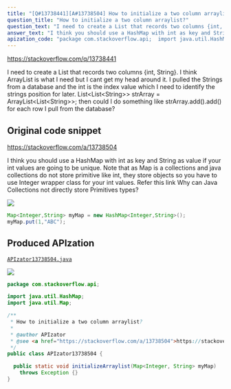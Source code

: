```yaml
---
title: "[Q#13738441][A#13738504] How to initialize a two column arraylist?"
question_title: "How to initialize a two column arraylist?"
question_text: "I need to create a List that records two columns {int, String}. I think ArrayList is what I need but I cant get my head around it. I pulled the Strings from a database and the int is the index value which I need to identify the strings position for later. List<List<String>> strArray = ArrayList<List<String>>; then could I do something like strArray.add().add() for each row I pull from the database?"
answer_text: "I think you should use a HashMap with int as key and String as value if your int values are going to be unique. Note that as Map is a collections and java collections do not store primitive like int, they store objects so you have to use Integer wrapper class for your int values. Refer this link Why can Java Collections not directly store Primitives types?"
apization_code: "package com.stackoverflow.api;  import java.util.HashMap; import java.util.Map;  /**  * How to initialize a two column arraylist?  *  * @author APIzator  * @see <a href=\"https://stackoverflow.com/a/13738504\">https://stackoverflow.com/a/13738504</a>  */ public class APIzator13738504 {    public static void initializeArraylist(Map<Integer, String> myMap)     throws Exception {} }"
---
```


https://stackoverflow.com/q/13738441

I need to create a List that records two columns {int, String}. I think ArrayList is what I need but I cant get my head around it. I pulled the Strings from a database and the int is the index value which I need to identify the strings position for later.
List&lt;List&lt;String&gt;&gt; strArray = ArrayList&lt;List&lt;String&gt;&gt;;
then could I do something like strArray.add().add() for each row I pull from the database?



## Original code snippet

https://stackoverflow.com/a/13738504

I think you should use a HashMap with int as key and String as value if your int values are going to be unique.
Note that as Map is a collections and java collections do not store primitive like int, they store objects so you have to use Integer wrapper class for your int values.
Refer this link Why can Java Collections not directly store Primitives types?

<div class="code-logo"><img src="/stackoverflow.png" /></div>

```java
Map<Integer,String> myMap = new HashMap<Integer,String>();
myMap.put(1,"ABC");
```

## Produced APIzation

[`APIzator13738504.java`](https://github.com/blind-papers/apization-temp-data/raw/main/search/APIzator13738504.java)

<div class="code-logo"><img src="/apizator.png" /></div>

```java
package com.stackoverflow.api;

import java.util.HashMap;
import java.util.Map;

/**
 * How to initialize a two column arraylist?
 *
 * @author APIzator
 * @see <a href="https://stackoverflow.com/a/13738504">https://stackoverflow.com/a/13738504</a>
 */
public class APIzator13738504 {

  public static void initializeArraylist(Map<Integer, String> myMap)
    throws Exception {}
}

```
